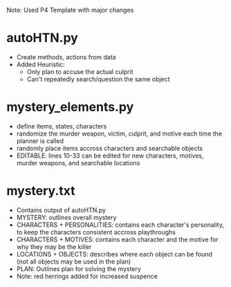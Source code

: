 Note: Used P4 Template with major changes

# autoHTN.py
- Create methods, actions from data
- Added Heuristic:
    - Only plan to accuse the actual culprit
    - Can't repeatedly search/question the same object

# mystery_elements.py
- define items, states, characters
- randomize the murder weapon, victim, culprit, and motive each time the planner is called
- randomly place items accross characters and searchable objects
- EDITABLE: lines 10-33 can be edited for new characters, motives, murder weapons, and searchable locations

# mystery.txt
- Contains output of autoHTN.py 
- MYSTERY: outlines overall mystery
- CHARACTERS + PERSONALITIES: contains each character's personality, to keep the characters consistent accross playthroughs
- CHARACTERS + MOTIVES: contains each character and the motive for why they may be the killer
- LOCATIONS + OBJECTS: describes where each object can be found (not all objects may be used in the plan)
- PLAN: Outlines plan for solving the mystery 
- Note: red herrings added for increased suspence 

